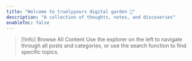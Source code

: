 ```yaml
---
title: "Welcome to truelyyours digital garden 🌱"
description: "A collection of thoughts, notes, and discoveries"
enableToc: false
---
```


<!-- This is where I share my thoughts, learnings, and discoveries across various topics. Feel free to explore and discover something new! -->

> [!info] Browse All Content
> Use the explorer on the left to navigate through all posts and categories, or use the search function to find specific topics.

